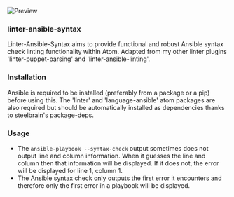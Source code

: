 ![Preview](https://raw.githubusercontent.com/mschuchard/linter-ansible-syntax/master/linter_ansible_syntax.png)

### linter-ansible-syntax
Linter-Ansible-Syntax aims to provide functional and robust Ansible syntax check linting functionality within Atom.  Adapted from my other linter plugins 'linter-puppet-parsing' and 'linter-ansible-linting'.

### Installation
Ansible is required to be installed (preferably from a package or a pip) before using this.  The 'linter' and 'language-ansible' atom packages are also required but should be automatically installed as dependencies thanks to steelbrain's package-deps.

### Usage
- The `ansible-playbook --syntax-check` output sometimes does not output line and column information. When it guesses the line and column then that information will be displayed. If it does not, the error will be displayed for line 1, column 1.
- The Ansible syntax check only outputs the first error it encounters and therefore only the first error in a playbook will be displayed.
